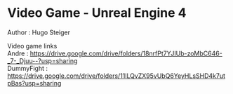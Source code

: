 # Video Game - Unreal Engine 4

Author : Hugo Steiger

Video game links   
Andre : https://drive.google.com/drive/folders/18nrfPt7YJIUb-zoMbC646-_7-_Djuu--?usp=sharing  
DummyFight : https://drive.google.com/drive/folders/11lLQvZX95vUbQ6YeyHLsSHD4k7utpBas?usp=sharing
